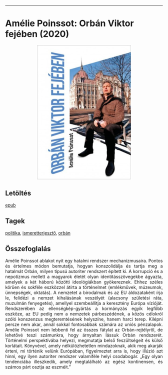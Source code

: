 <hr/>

# <a name="id_1644">Amélie Poinssot: Orbán Viktor fejében (2020)</a>
<center><img src="https://github.com/BercziSandor/calibre_lib/raw/main/main/Amelie%20Poinssot/Orban%20Viktor%20fejeben%20%281644%29/cover.jpg" alt="cover" width="300"/></center>

## Letöltés
[epub](https://github.com/BercziSandor/calibre_lib/raw/main/main/Amelie%20Poinssot/Orban%20Viktor%20fejeben%20%281644%29/Orban%20Viktor%20fejeben%20-%20Amelie%20Poinssot.epub)

## Tagek
[politika](https://github.com/berczisandor/calibre_lib/blob/main/main/_tags/politika.md), [ismeretterjesztő](https://github.com/berczisandor/calibre_lib/blob/main/main/_tags/ismeretterjeszt%c5%91.md), [orbán](https://github.com/berczisandor/calibre_lib/blob/main/main/_tags/orb%c3%a1n.md)

## Összefoglalás
<div>
<p align="justify">Amélie ​Poinssot ablakot nyit egy hatalmi rendszer mechanizmusaira. Pontos és értelmes módon bemutatja, hogyan konszolidálja és tartja meg a hatalmát Orbán, milyen típusú autoriter rendszert épített ki. A korrupció és a nepotizmus mellett a magyarok életét olyan identitásszövegekbe ágyazta, amelyek a két háború közötti ideológiákban gyökereznek. Ehhez széles körűen és sokféle eszközzel átírta a történelmet (emlékművek, múzeumok, ünnepségek, oktatás). A nemzetet a birodalmak és az EU áldozataként írja le, felidézi a nemzet kihalásának veszélyét (alacsony születési ráta, muzulmán fenyegetés), amellyel szembeállítja a keresztény Európa vízióját. Rendszerében az ellenségkép-gyártás a kormányzás egyik legfőbb eszköze, az EU pedig nem a nemzetek párbeszédének, a közös célokról szóló konszenzus megteremtésének helyszíne, hanem harci terep. Kilépni persze nem akar, annál sokkal fontosabbak számára az uniós pénzalapok. Amélie Poinssot nem lebbenti fel az összes fátylat az Orbán-rejtélyről, de lehetővé teszi számunkra, hogy árnyaltan lássuk Orbán rendszerét. Történelmi perspektívába helyezi, megmutatja belső feszültségeit és külső korlátait. Könyvével, amely nélkülözhetetlen mindazoknak, akik meg akarják érteni, mi történik velünk Európában, figyelmeztet arra is, hogy illúzió azt hinni, egy ilyen autoriter rendszer valamiféle helyi csodabogár. „Egy olyan tendenciába illeszkedik, amely megtalálható az egész kontinensen, és számos párt osztja az eszméit.”</p></div>


